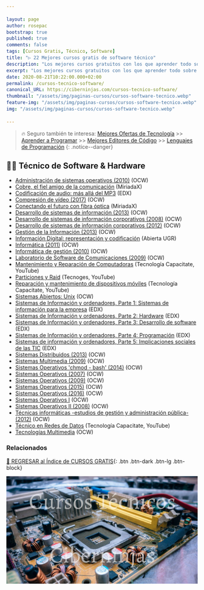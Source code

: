 ```yaml
---

layout: page
author: rosepac
bootstrap: true
published: true
comments: false
tags: [Cursos Gratis, Técnico, Software]
title: "▷ 22 Mejores cursos gratis de software técnico"
description: "Los mejores cursos gratuitos con los que aprender todo sobre software y montaje técnico, desde cero hasta nivel experto"
excerpt: "Los mejores cursos gratuitos con los que aprender todo sobre software y montaje técnico, desde cero hasta nivel experto"
date: 2020-08-21T10:22:00.000+02:00
permalink: /cursos-tecnico-software/
canonical_URL: https://ciberninjas.com/cursos-tecnico-software/
thumbnail: "/assets/img/paginas-cursos/cursos-software-tecnico.webp"
feature-img: "/assets/img/paginas-cursos/cursos-software-tecnico.webp"
img: "/assets/img/paginas-cursos/cursos-software-tecnico.webp"

---
```


> 🔥 Seguro también te interesa: [Mejores Ofertas de Tecnología](https://www.amazon.es/shop/cibercursos) >> [Aprender a Programar](/programar/) >> [Mejores Editores de Código](/mejores-editores-texto/) >> [Lenguajes de Programación](/15-mejores-lenguajes-programacion/)
{: .notice--danger}

## 👨‍🔧 Técnico de Software & Hardware

* [Administración de sistemas operativos (2010)](http://www.upv.es/pls/oalu/sic_asi.ficha_asig_ocw?p_rama=T&p_idioma=c&p_vista=MSE&p_asi=6842&p_caca=2010) (OCW)
* [Cobre, el fiel amigo de la comunicación](https://miriadax.net/web/cobre-el-fiel-amigo-de-la-comunicacion-2-edicion-/inicio) (MiriadaX)
* [Codificación de audio: más allá del MP3](https://www.edx.org/es/course/codificacion-de-audio-mas-alla-del-mp3-upvalenciax-mp3201x-0) (EDX)
* [Compresión de vídeo (2017)](https://ocw.unican.es/course/view.php?id=13) (OCW)
* [Conectando el futuro con fibra óptica](https://miriadax.net/web/conectando-el-futuro-con-fibra-optica-11-edicion-/inicio) (MiriadaX)
* [Desarrollo de sistemas de información (2013)](https://ocw.unican.es/course/view.php?id=99) (OCW)
* [Desarrollo de sistemas de información corporativos (2008)](http://ocw.uc3m.es/ingenieria-informatica/desarrollo-de-sistemas-de-informacion-corporativos) (OCW)
* [Desarrollo de sistemas de información corporativos (2012)](http://ocw.uc3m.es/ingenieria-informatica/desarrollo-de-sistemas-de-informacion-corporativos-1) (OCW)
* [Gestión de la Información (2013)](http://ocw.uma.es/ingenierias/gestion-de-la-informacion) (OCW)
* [Información Digital: representación y codificación](https://abierta.ugr.es/informacion_digital) (Abierta UGR)
* [Informática (2011)](http://ocw.uc3m.es/ingenieria-informatica/informatica) (OCW)
* [Informática de gestión (2010)](http://www.upv.es/pls/oalu/sic_asi.ficha_asig_ocw?p_rama=T&p_idioma=c&p_vista=MSE&p_asi=10127&p_caca=2010) (OCW)
* [Laboratorio de Software de Comunicaciones (2009)](http://ocwus.us.es/ingenieria-telematica/pp/Course_listing) (OCW)
* [Mantenimiento y Reparación de Computadoras](https://www.youtube.com/playlist?list=PLfWJBWUqkmeAimaLKc_WqTGpvJs5vyXPS) (Tecnología Capacitate, YouTube)
* [Particiones y Raid](https://www.youtube.com/playlist?list=PLssmz9LfwThzw8dnKqbbdsH1xdoovqZmi) (Tecnoges, YouTube)
* [Reparación y mantenimiento de dispositivos móviles](https://www.youtube.com/playlist?list=PLfWJBWUqkmeAV6JifEr0BuibOlS7_NI01) (Tecnología Capacitate, YouTube)
* [Sistemas Abiertos: Unix](http://ocw.upm.es/arquitectura-y-tecnologia-de-computadores/sistemas-abiertos-unix) (OCW)
* [Sistemas de Información y ordenadores, Parte 1: Sistemas de información para la empresa](https://www.edx.org/course/sistemas-de-informacion-y-ordenadores-upvalenciax-sic101-1x) (EDX)
* [Sistemas de Información y ordenadores, Parte 2: Hardware](https://www.edx.org/course/sistemas-de-informacion-y-ordenadores-upvalenciax-sic101-2x) (EDX)
* [Sistemas de Información y ordenadores, Parte 3: Desarrollo de software](https://www.edx.org/course/sistemas-de-informacion-y-ordenadores-upvalenciax-sic101-3x) (EDX)
* [Sistemas de Información y ordenadores, Parte 4: Programación](https://www.edx.org/course/sistemas-de-informacion-y-ordenadores-upvalenciax-sic101-4x) (EDX)
* [Sistemas de información y ordenadores, Parte 5: Implicaciones sociales de las TIC](https://www.edx.org/course/sistemas-de-informacion-y-ordenadores-upvalenciax-sic101-5x) (EDX)
* [Sistemas Distribuidos (2013)](http://ocw.uc3m.es/ingenieria-informatica/sistemas-distribuidos-2013) (OCW)
* [Sistemas Multimedia (2009)](https://poliformat.upv.es/portal/tool/f682ea53-3e5c-411c-0097-a0a16d5fb6a9?panel=Main) (OCW)
* [Sistemas Operativos 'chmod - bash' (2014)](https://campusvirtual.ull.es/ocw/course/view.php?id=105) (OCW)
* [Sistemas Operativos (2007)](http://ocw.innova.uned.es/ocwuniversia/Ing_tecnico_infor_sistemas/SO_II) (OCW)
* [Sistemas Operativos (2009)](http://ocwus.us.es/ingenieria-telematica/pp-1/Course_listing) (OCW)
* [Sistemas Operativos (2015)](http://ocw.uc3m.es/ingenieria-informatica/sistemas-operativos) (OCW)
* [Sistemas Operativos (2016)](http://ocw.uji.es/curso/1514152) (OCW)
* [Sistemas Operativos I](http://ocw.upm.es/course/sistemas-operativos-i) (OCW)
* [Sistemas Operativos II (2008)](http://www.upv.es/pls/oalu/sic_asi.ficha_asig_ocw?p_rama=T&p_idioma=c&p_vista=MSE&p_asi=5850&p_caca=2008) (OCW)
* [Técnicas informáticas -estudios de gestión y administración pública- (2012)](https://ocw.ua.es/es/ingenieria-y-arquitectura/tecnicas-informaticas-para-estudios-de-gestion-y-administracion-publica-2012.html) (OCW)
* [Técnico en Redes de Datos](https://www.youtube.com/playlist?list=PLfWJBWUqkmeA1KlRpFyYhr_NeBUcFaUi_) (Tecnología Capacitate, YouTube)
* [Tecnologías Multimedia](https://campusvirtual.ull.es/ocw/course/view.php?id=5) (OCW)

### **Relacionados** <!-- omit in toc -->

[🏡 REGRESAR al Índice de CURSOS GRATIS](https://ciberninjas.com/cursos-tecnologia/){: .btn .btn-dark .btn-lg .btn-block}

![](/assets/img/paginas-cursos/cursos-software-tecnico.webp)